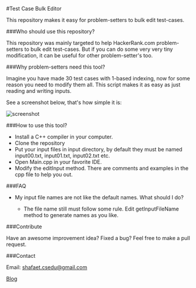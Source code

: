 #Test Case Bulk Editor

This repository makes it easy for problem-setters to bulk edit test-cases.


###Who should use this repository?

This repository was mainly targeted to help HackerRank.com problem-setters to bulk edit test-cases. But if you can do some very very tiny modification, it can be useful for other problem-setter's too.

###Why problem-setters need this tool?

Imagine you have made 30 test cases with 1-based indexing, now for some reason you need to modify them all. This script makes it as easy as just reading and writing inputs.

See a screenshot below, that's how simple it is:


![screenshot](https://s3.amazonaws.com/hr-assets/0/1489151147-a4b3595d88-test.png)


###How to use this tool?

* Install a C++ compiler in your computer.
* Clone the repository
* Put your input files in input directory, by default they must be named input00.txt, input01.txt, input02.txt etc.
* Open Main.cpp in your favorite IDE.
* Modify the editInput method. There are comments and examples in the cpp file to help you out.


###FAQ

* My input file names are not like the default names. What should I do?

  * The file name still must follow some rule. Edit getInputFileName method to generate names as you like.

###Contribute

Have an awesome improvement idea? Fixed a bug? Feel free to make a pull request.

###Contact

Email: shafaet.csedu@gmail.com

[Blog](shafaetsplanet.com/blog)
